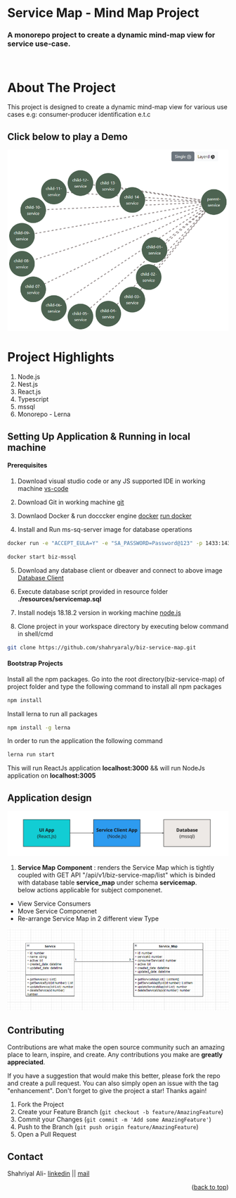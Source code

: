 # Service Map - Mind Map Project
### A monorepo project to create a dynamic mind-map view for service use-case.

<br>

# About The Project
This project is designed to create a dynamic mind-map view for various use cases e.g: consumer-producer identification e.t.c
</br>
## Click below to play a Demo
[![Application Demo](https://github.com/shahryaraly/biz-service-map/blob/main/ui-view.png?raw=true)](https://youtu.be/CJL_tk0-JJs)

# Project Highlights 
1. Node.js
2. Nest.js
3. React.js
3. Typescript
4. mssql 
5. Monorepo - Lerna

## Setting Up Application & Running in local machine

#### Prerequisites
 
1. Download visual studio code or any JS supported IDE in working machine
  [vs-code](https://code.visualstudio.com/download)

2. Download Git in working machine
 [git](https://git-scm.com/downloads)

3. Downlaod Docker & run docccker engine
 [docker](https://www.docker.com/products/docker-desktop/)
 [run docker](https://docs.docker.com/desktop/)

4. Install and Run ms-sq-server image for database operations
 ```bash
docker run -e "ACCEPT_EULA=Y" -e "SA_PASSWORD=Password@123" -p 1433:1433 --name biz-mssql -d mcr.microsoft.com/mssql/server:2019-CU3-ubuntu-18.04
```

 ```bash
docker start biz-mssql
```

5. Download any database client or dbeaver and connect to above image 
[Database Client](https://dbeaver.io/download/)

6. Execute database script provided in resource folder
**./resources/servicemap.sql**

7. Install nodejs 18.18.2 version in working machine
 [node.js](https://nodejs.org/en/blog/release/v18.18.2)

8. Clone project in your workspace directory by executing below command in shell/cmd
 ```bash
 git clone https://github.com/shahryaraly/biz-service-map.git
```

#### Bootstrap Projects

Install all the npm packages. 
Go into the root directory(biz-service-map) of project folder and type the following command to install all npm packages
```bash
npm install
```

Install lerna to run all packages
```bash
npm install -g lerna
```

In order to run the application the following command
```bash
lerna run start
```

This will run ReactJs application **localhost:3000** && will run NodeJs application on **localhost:3005**

## Application design 

[![Application Flow Diagram](https://github.com/shahryaraly/biz-service-map/blob/main/app-flow.png?raw=true)](https://github.com/shahryaraly/biz-service-map/blob/main/app-flow.png?raw=true)

1. **Service Map**
**Component** : renders the Service Map which is tightly coupled with GET API "/api/v1/biz-service-map/list" which is binded with database table **service_map** under schema **servicemap**.</br>below actions applicable for subject componenet.

- View Service Consumers
- Move Service Componenet
- Re-arrange Service Map in 2 different view Type


[![Application Entitiy Relationship Diagram](https://github.com/shahryaraly/biz-service-map/blob/main/erd-view.png?raw=true)](https://github.com/shahryaraly/biz-service-map/blob/main/erd-view.png?raw=true)

<!-- CONTRIBUTING -->
## Contributing
Contributions are what make the open source community such an amazing place to learn, inspire, and create. Any contributions you make are **greatly appreciated**.

If you have a suggestion that would make this better, please fork the repo and create a pull request. You can also simply open an issue with the tag "enhancement".
Don't forget to give the project a star! Thanks again!

1. Fork the Project
2. Create your Feature Branch (`git checkout -b feature/AmazingFeature`)
3. Commit your Changes (`git commit -m 'Add some AmazingFeature'`)
4. Push to the Branch (`git push origin feature/AmazingFeature`)
5. Open a Pull Request

<!-- CONTACT -->
## Contact
Shahriyal Ali- [linkedin](https://www.linkedin.com/in/shahryaraly/) || [mail](shahryaraly@live.com)

<p align="right">(<a href="#readme-top">back to top</a>)</p>